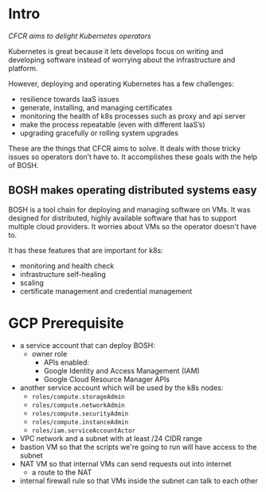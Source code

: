 # Intro

*CFCR aims to delight Kubernetes operators*

Kubernetes is great because it lets develops focus on writing and developing software instead of worrying about the infrastructure and platform. 

However, deploying and operating Kubernetes has a few challenges:
* resilience towards IaaS issues
* generate, installing, and managing certificates
* monitoring the health of k8s processes such as proxy and api server
* make the process repeatable (even with different IaaS’s)
* upgrading gracefully or rolling system upgrades

These are the things that CFCR aims to solve. It deals with those tricky issues so operators don’t have to. It accomplishes these goals with the help of BOSH.

## BOSH makes operating distributed systems easy

BOSH is a tool chain for deploying and managing software on VMs. It was designed for distributed, highly available software that has to support multiple cloud providers. It worries about VMs so the operator doesn't have to.

It has these features that are important for k8s:
* monitoring and health check
* infrastructure self-healing
* scaling
* certificate management and credential management

# GCP Prerequisite

* a service account that can deploy BOSH:
  * owner role
	* APIs enabled:
    * Google Identity and Access Management (IAM)
    * Google Cloud Resource Manager APIs
* another service account which will be used by the k8s nodes:
  * `roles/compute.storageAdmin`
  * `roles/compute.networkAdmin`
  * `roles/compute.securityAdmin`
  * `roles/compute.instanceAdmin`
  * `roles/iam.serviceAccountActor`
* VPC network and a subnet with at least /24 CIDR range
* bastion VM so that the scripts we're going to run will have access to the subnet
* NAT VM so that internal VMs can send requests out into internet
  * a route to the NAT
* internal firewall rule so that VMs inside the subnet can talk to each other
